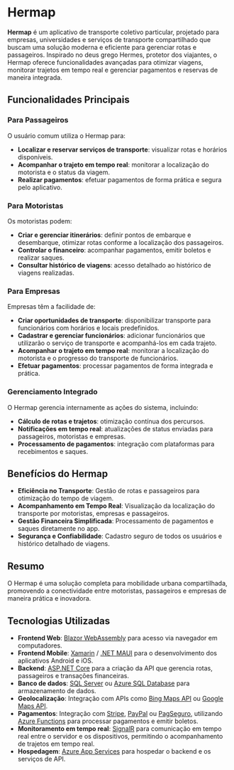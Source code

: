 # Hermap

**Hermap** é um aplicativo de transporte coletivo particular, projetado para empresas, universidades e serviços de transporte compartilhado que buscam uma solução moderna e eficiente para gerenciar rotas e passageiros. Inspirado no deus grego Hermes, protetor dos viajantes, o Hermap oferece funcionalidades avançadas para otimizar viagens, monitorar trajetos em tempo real e gerenciar pagamentos e reservas de maneira integrada.

## Funcionalidades Principais

### Para Passageiros
O usuário comum utiliza o Hermap para:
- **Localizar e reservar serviços de transporte**: visualizar rotas e horários disponíveis.
- **Acompanhar o trajeto em tempo real**: monitorar a localização do motorista e o status da viagem.
- **Realizar pagamentos**: efetuar pagamentos de forma prática e segura pelo aplicativo.

### Para Motoristas
Os motoristas podem:
- **Criar e gerenciar itinerários**: definir pontos de embarque e desembarque, otimizar rotas conforme a localização dos passageiros.
- **Controlar o financeiro**: acompanhar pagamentos, emitir boletos e realizar saques.
- **Consultar histórico de viagens**: acesso detalhado ao histórico de viagens realizadas.

### Para Empresas
Empresas têm a facilidade de:
- **Criar oportunidades de transporte**: disponibilizar transporte para funcionários com horários e locais predefinidos.
- **Cadastrar e gerenciar funcionários**: adicionar funcionários que utilizarão o serviço de transporte e acompanhá-los em cada trajeto.
- **Acompanhar o trajeto em tempo real**: monitorar a localização do motorista e o progresso do transporte de funcionários.
- **Efetuar pagamentos**: processar pagamentos de forma integrada e prática.

### Gerenciamento Integrado
O Hermap gerencia internamente as ações do sistema, incluindo:
- **Cálculo de rotas e trajetos**: otimização contínua dos percursos.
- **Notificações em tempo real**: atualizações de status enviadas para passageiros, motoristas e empresas.
- **Processamento de pagamentos**: integração com plataformas para recebimentos e saques.

## Benefícios do Hermap

- **Eficiência no Transporte**: Gestão de rotas e passageiros para otimização do tempo de viagem.
- **Acompanhamento em Tempo Real**: Visualização da localização do transporte por motoristas, empresas e passageiros.
- **Gestão Financeira Simplificada**: Processamento de pagamentos e saques diretamente no app.
- **Segurança e Confiabilidade**: Cadastro seguro de todos os usuários e histórico detalhado de viagens.

## Resumo
O Hermap é uma solução completa para mobilidade urbana compartilhada, promovendo a conectividade entre motoristas, passageiros e empresas de maneira prática e inovadora.



## Tecnologias Utilizadas

- **Frontend Web**: [Blazor WebAssembly](https://dotnet.microsoft.com/apps/aspnet/web-apps/blazor) para acesso via navegador em computadores.
- **Frontend Mobile**: [Xamarin](https://dotnet.microsoft.com/apps/xamarin) / [.NET MAUI](https://dotnet.microsoft.com/apps/maui) para o desenvolvimento dos aplicativos Android e iOS.
- **Backend**: [ASP.NET Core](https://dotnet.microsoft.com/apps/aspnet) para a criação da API que gerencia rotas, passageiros e transações financeiras.
- **Banco de dados**: [SQL Server](https://www.microsoft.com/sql-server) ou [Azure SQL Database](https://azure.microsoft.com/en-us/services/sql-database/) para armazenamento de dados.
- **Geolocalização**: Integração com APIs como [Bing Maps API](https://www.microsoft.com/en-us/maps) ou [Google Maps API](https://developers.google.com/maps).
- **Pagamentos**: Integração com [Stripe](https://stripe.com), [PayPal](https://www.paypal.com) ou [PagSeguro](https://pagseguro.uol.com.br), utilizando [Azure Functions](https://azure.microsoft.com/en-us/services/functions/) para processar pagamentos e emitir boletos.
- **Monitoramento em tempo real**: [SignalR](https://dotnet.microsoft.com/apps/aspnet/signalr) para comunicação em tempo real entre o servidor e os dispositivos, permitindo o acompanhamento de trajetos em tempo real.
- **Hospedagem**: [Azure App Services](https://azure.microsoft.com/en-us/services/app-service/) para hospedar o backend e os serviços de API.

